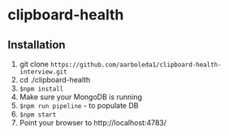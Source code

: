 # clipboard-health

## Installation
1. git clone `https://github.com/aarboleda1/clipboard-health-interview.git`
2. cd ./clipboard-health
3. `$npm install`
4. Make sure your MongoDB is running
4. `$npm run pipeline` - to populate DB
5. `$npm start`
6. Point your browser to http://localhost:4783/ 

